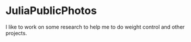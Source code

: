 # JuliaPublicPhotos
I like to work on some research to help me to do weight control and other projects.
